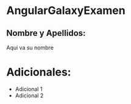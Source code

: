 # AngularGalaxyExamen

## Nombre y Apellidos:

Aqui va su nombre

# Adicionales:

- Adicional 1
- Adicional 2
